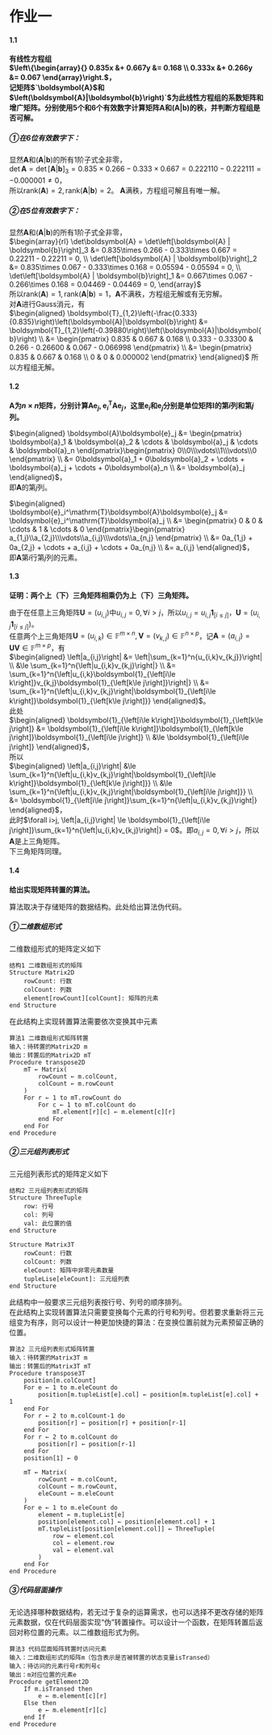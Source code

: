 作业一
======

#### 1.1
**有线性方程组  
$`\left\{\begin{array}{}
    0.835x &+ 0.667y &= 0.168 \\
    0.333x &+ 0.266y &= 0.067 
\end{array}\right.`$，  
记矩阵$`\boldsymbol{A}$和$\left(\boldsymbol{A}|\boldsymbol{b}\right)`$为此线性方程组的系数矩阵和增广矩阵。分别使用5个和6个有效数字计算矩阵$`\boldsymbol{A}`$和$`\left(\boldsymbol{A}|\boldsymbol{b}\right)`$的秩，并判断方程组是否可解。**

##### ①在6位有效数字下：
显然$`\boldsymbol{A}`$和$`\left(\boldsymbol{A}|\boldsymbol{b}\right)`$的所有$`1`$阶子式全非零，  
$`\det\boldsymbol{A} = \det\left[\boldsymbol{A} | \boldsymbol{b}\right]_3 = 0.835\times 0.266 - 0.333\times 0.667 = 0.222110 - 0.222111 = -0.000001 \neq 0`$，  
所以$`\mathrm{rank}\left(\boldsymbol{A}\right) = 2, \mathrm{rank}\left(\boldsymbol{A}|\boldsymbol{b}\right) = 2`$。 
$`\boldsymbol{A}`$满秩，方程组可解且有唯一解。

##### ②在5位有效数字下：
显然$`\boldsymbol{A}`$和$`\left(\boldsymbol{A}|\boldsymbol{b}\right)`$的所有$`1`$阶子式全非零，  
$`\begin{array}{rl}
    \det\boldsymbol{A} = \det\left[\boldsymbol{A} | \boldsymbol{b}\right]_3 &= 0.835\times 0.266 - 0.333\times 0.667 = 0.22211 - 0.22211 = 0, \\
    \det\left[\boldsymbol{A} | \boldsymbol{b}\right]_2 &= 0.835\times 0.067 - 0.333\times 0.168 = 0.05594 - 0.05594 = 0, \\
    \det\left[\boldsymbol{A} | \boldsymbol{b}\right]_1 &= 0.667\times 0.067 - 0.266\times 0.168 = 0.04469 - 0.04469 = 0,
\end{array}`$  
所以$`\mathrm{rank}\left(\boldsymbol{A}\right) = 1, \mathrm{rank}\left(\boldsymbol{A}|\boldsymbol{b}\right) = 1`$，$`\boldsymbol{A}`$不满秩，方程组无解或有无穷解。  
对$`\boldsymbol{A}`$进行Gauss消元，有  
$`\begin{aligned}
    \boldsymbol{T}_{1,2}\left(-\frac{0.333}{0.835}\right)\left(\boldsymbol{A}|\boldsymbol{b}\right)
    &= \boldsymbol{T}_{1,2}\left(-0.39880\right)\left(\boldsymbol{A}|\boldsymbol{b}\right) \\
    &= \begin{pmatrix}
        0.835 & 0.667 & 0.168 \\
        0.333 - 0.33300 & 0.266 - 0.26600 & 0.067 - 0.066998
    \end{pmatrix} \\
    &= \begin{pmatrix}
        0.835 & 0.667 & 0.168 \\
        0 & 0 & 0.000002
    \end{pmatrix}
\end{aligned}`$
所以方程组无解。



#### 1.2
**$`\boldsymbol{A}`$为$`n\times n`$矩阵，分别计算$`\boldsymbol{A}\boldsymbol{e}_j, \boldsymbol{e}_i^\mathrm{T}\boldsymbol{A}\boldsymbol{e}_j`$，这里$`\boldsymbol{e}_i`$和$`\boldsymbol{e}_j`$分别是单位矩阵$`\boldsymbol{I}`$的第$`i`$列和第$`j`$列。**

$`\begin{aligned}
    \boldsymbol{A}\boldsymbol{e}_j
    &= \begin{pmatrix}
        \boldsymbol{a}_1 & \boldsymbol{a}_2 & \cdots & \boldsymbol{a}_j & \cdots & \boldsymbol{a}_n
    \end{pmatrix}\begin{pmatrix}
        0\\0\\\vdots\\1\\\vdots\\0
    \end{pmatrix} \\
    &= 0\boldsymbol{a}_1 + 0\boldsymbol{a}_2 + \cdots + \boldsymbol{a}_j + \cdots + 0\boldsymbol{a}_n \\
    &= \boldsymbol{a}_j
\end{aligned}`$，  
即$`\boldsymbol{A}`$的第$`j`$列。  

$`\begin{aligned}
    \boldsymbol{e}_i^\mathrm{T}\boldsymbol{A}\boldsymbol{e}_j 
    &= \boldsymbol{e}_i^\mathrm{T}\boldsymbol{a}_j \\
    &= \begin{pmatrix}
        0 & 0 & \cdots & 1 & \cdots & 0
    \end{pmatrix}\begin{pmatrix}
        a_{1,j}\\a_{2,j}\\\vdots\\a_{i,j}\\\vdots\\a_{n,j}
    \end{pmatrix} \\
    &= 0a_{1,j} + 0a_{2,j} + \cdots + a_{i,j} + \cdots + 0a_{n,j} \\
    &= a_{i,j}
\end{aligned}`$，  
即$`\boldsymbol{A}`$第$`i`$行第$`j`$列的元素。  



#### 1.3
**证明：两个上（下）三角矩阵相乘仍为上（下）三角矩阵。**

由于在任意上三角矩阵$`\boldsymbol{U} = \left(u_{i,j}\right)`$中$`u_{i,j} = 0, \forall i>j`$，所以$`u_{i,j} = u_{i,j}\boldsymbol{1}_{\left[i\le j\right]}`$，$`\boldsymbol{U}=\left(u_{i,j}\boldsymbol{1}_{\left[i\le j\right]}\right)`$。  
任意两个上三角矩阵$`\boldsymbol{U} = \left(u_{i,k}\right) \in \mathbb{F}^{m\times n}, \boldsymbol{V} = \left(v_{k,j}\right) \in \mathbb{F}^{n\times p}`$，记$`\boldsymbol{A} = \left(a_{i,j}\right) = \boldsymbol{U}\boldsymbol{V} \in \mathbb{F}^{m\times p}`$，有  
$`\begin{aligned}
    \left|a_{i,j}\right|
    &= \left|\sum_{k=1}^n{u_{i,k}v_{k,j}}\right| \\
    &\le \sum_{k=1}^n{\left|u_{i,k}v_{k,j}\right|} \\
    &= \sum_{k=1}^n{\left|u_{i,k}\boldsymbol{1}_{\left[i\le k\right]}v_{k,j}\boldsymbol{1}_{\left[k\le j\right]}\right|} \\
    &= \sum_{k=1}^n{\left|u_{i,k}v_{k,j}\right|\boldsymbol{1}_{\left[i\le k\right]}\boldsymbol{1}_{\left[k\le j\right]}}
\end{aligned}`$。  
此处  
$`\begin{aligned}
    \boldsymbol{1}_{\left[i\le k\right]}\boldsymbol{1}_{\left[k\le j\right]}
    &= \boldsymbol{1}_{\left[i\le k\right]}\boldsymbol{1}_{\left[k\le j\right]}\boldsymbol{1}_{\left[i\le j\right]} \\
    &\le \boldsymbol{1}_{\left[i\le j\right]}
\end{aligned}`$，  
所以  
$`\begin{aligned}
    \left|a_{i,j}\right|
    &\le \sum_{k=1}^n{\left|u_{i,k}v_{k,j}\right|\boldsymbol{1}_{\left[i\le k\right]}\boldsymbol{1}_{\left[k\le j\right]}} \\
    &\le \sum_{k=1}^n{\left|u_{i,k}v_{k,j}\right|\boldsymbol{1}_{\left[i\le j\right]}} \\
    &= \boldsymbol{1}_{\left[i\le j\right]}\sum_{k=1}^n{\left|u_{i,k}v_{k,j}\right|}
\end{aligned}`$，  
此时$`\forall i>j, \left|a_{i,j}\right| \le \boldsymbol{1}_{\left[i\le j\right]}\sum_{k=1}^n{\left|u_{i,k}v_{k,j}\right|} = 0`$。即$`a_{i,j} = 0, \forall i>j`$，所以$`\boldsymbol{A}`$是上三角矩阵。  
下三角矩阵同理。



#### 1.4
**给出实现矩阵转置的算法。**

算法取决于存储矩阵的数据结构。此处给出算法伪代码。  
##### ①二维数组形式
二维数组形式的矩阵定义如下  

```pseudo
结构1 二维数组形式的矩阵
Structure Matrix2D
    rowCount: 行数
    colCount: 列数
    element[rowCount][colCount]: 矩阵的元素
end Structure
```

在此结构上实现转置算法需要依次变换其中元素  

```pseudo
算法1 二维数组形式矩阵转置
输入：待转置的Matrix2D m
输出：转置后的Matrix2D mT
Procedure transpose2D
    mT ← Matrix(
        rowCount ← m.colCount,
        colCount ← m.rowCount
    )
    For r ← 1 to mT.rowCount do
        For c ← 1 to mT.colCount do
            mT.element[r][c] ← m.element[c][r]
        end For
    end For
end Procedure
```

##### ②三元组列表形式
三元组列表形式的矩阵定义如下  

```pseudo
结构2 三元组列表形式的矩阵
Structure ThreeTuple
    row: 行号
    col: 列号
    val: 此位置的值
end Structure

Structure Matrix3T
    rowCount: 行数
    colCount: 列数
    eleCount: 矩阵中非零元素数量
    tupleLise[eleCount]: 三元组列表
end Structure
```

此结构中一般要求三元组列表按行号、列号的顺序排列。  
在此结构上实现转置算法只需要变换每个元素的行号和列号。但若要求重新将三元组变为有序，则可以设计一种更加快捷的算法：在变换位置前就为元素预留正确的位置。  

```pseudo
算法2 三元组列表形式矩阵转置
输入：待转置的Matrix3T m
输出：转置后的Matrix3T mT
Procedure transpose3T 
    position[m.colCount]
    For e ← 1 to m.eleCount do
        position[m.tupleList[e].col] ← position[m.tupleList[e].col] + 1
    end For
    For r ← 2 to m.colCount-1 do
        position[r] ← position[r] + position[r-1]
    end For
    For r ← 2 to m.colCount do
        position[r] ← position[r-1]
    end For
    position[1] ← 0

    mT ← Matrix(
        rowCount ← m.colCount,
        colCount ← m.rowCount,
        eleCount ← m.eleCount
    )
    For e ← 1 to m.eleCount do
        element ← m.tupleList[e]
        position[element.col] ← position[element.col] + 1
        mT.tupleList[position[element.col]] ← ThreeTuple(
            row ← element.col
            col ← element.row
            val ← element.val
        )
    end For
end Procedure
```

##### ③代码层面操作
无论选择哪种数据结构，若无过于复杂的运算需求，也可以选择不更改存储的矩阵元素数据，仅在代码层面实现“伪”转置操作。可以设计一个函数，在矩阵转置后返回对称位置的元素。以二维数组形式为例。  

```pseudo
算法3 代码层面矩阵转置时访问元素
输入：二维数组形式的矩阵m（包含表示是否被转置的状态变量isTransed）
输入：待访问的元素行号r和列号c
输出：m对应位置的元素e
Procedure getElement2D
    If m.isTransed then
        e ← m.element[c][r]
    Else then
        e ← m.element[r][c]
    end If
end Procedure
```